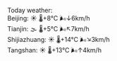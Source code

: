Today weather:  
Beijing: ☀️   🌡️+8°C 🌬️↓6km/h  
Tianjin: 🌫  🌡️+5°C 🌬️↖7km/h  
Shijiazhuang: ☀️   🌡️+14°C 🌬️↘3km/h  
Tangshan: ☀️   🌡️+13°C 🌬️↑4km/h  
